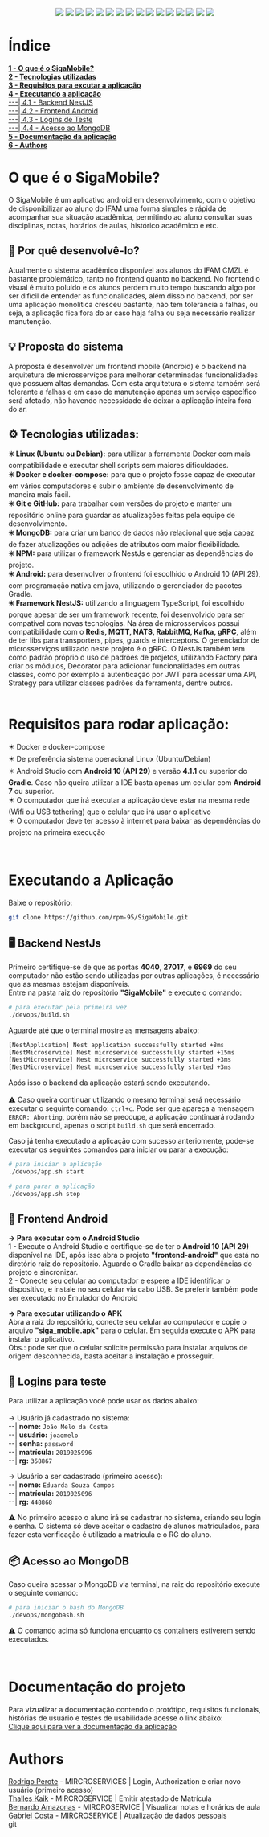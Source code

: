 <p align="center">
  <img src="https://img.shields.io/badge/npm-7.18.1-red"> <img src="https://img.shields.io/badge/node-v16.4.2-green">
  <img src="https://img.shields.io/badge/nestjs-v7.6.0-green"> <img src="https://img.shields.io/badge/android-API%2029-green">
  <img src="https://img.shields.io/badge/mongoose-7.2.4-yellowgreen"> <img src="https://img.shields.io/badge/jwt-7.2.0-red">
  <img src="https://img.shields.io/badge/microsservices-8.0.1-blue"> <img src="https://img.shields.io/badge/MongoDB-latest-green">
  <img src="https://img.shields.io/badge/docker--compose-3.1-blue"> <img src="https://img.shields.io/badge/docker-20.10.2-blue">
  <img src="https://img.shields.io/badge/bash-5.0.17-red"> <img src="https://img.shields.io/badge/grpcox-latest-yellow">
  <img src="https://img.shields.io/badge/proto-3-orange"> <img src="https://img.shields.io/badge/gRPC-1.3.5-blue">
  <img src="https://img.shields.io/badge/typescript-4.3-blue"> <img src="https://img.shields.io/badge/Linux-5.4-yellow">
</p>

# Índice <br>
**<a href="#abstract">1 - O que é o SigaMobile?</a><br>**
**<a href="#tech_utilities">2 - Tecnologias utilizadas</a><br>**
**<a href="#requireds">3 - Requisitos para excutar a aplicação</a><br>**
**<a href="#app_exex">4 - Executando a aplicação</a><br>**
<a href="#backend_exex">---| 4.1 - Backend NestJS</a><br>
<a href="#frontend_exex">---| 4.2 - Frontend Android</a><br>
<a href="#fake_users">---| 4.3 - Logins de Teste</a><br>
<a href="#mongo_db">---| 4.4 - Acesso ao MongoDB</a><br>
**<a href="#documentation">5 - Documentação da aplicação</a>**<br>
**<a href="#team">6 - Authors</a>**<br>

<div id="#abstract"></div>

# O que é o SigaMobile? <br>
O SigaMobile é um aplicativo android em desenvolvimento, com o objetivo de disponibilizar ao aluno do IFAM uma forma simples e rápida de acompanhar sua situação acadêmica, permitindo ao aluno consultar suas disciplinas, notas, horários de aulas, histórico acadêmico e etc. <br>

## 🔖 Por quê desenvolvê-lo? <br>
Atualmente o sistema acadêmico disponível aos alunos do IFAM CMZL é bastante problemático, tanto no frontend quanto no backend. No frontend o visual é muito poluido e os alunos perdem muito tempo buscando algo por ser difícil de entender as funcionalidades, além disso no backend, por ser uma aplicação monolítica cresceu bastante, não tem tolerância a falhas, ou seja, a aplicação fica fora do ar caso haja falha ou seja necessário realizar manutenção.<br>

## 💡 Proposta do sistema <br>
A proposta é desenvolver um frontend mobile (Android) e o backend na arquitetura de microsserviços para melhorar determinadas funcionalidades que possuem altas demandas. Com esta arquitetura o sistema também será tolerante a falhas e em caso de manutenção apenas um serviço específico será afetado, não havendo necessidade de deixar a aplicação inteira fora do ar.<br>

<div id="tech_utilities"></div>

## ⚙️ Tecnologias utilizadas:
 **✳️ Linux (Ubuntu ou Debian):** para utilizar a ferramenta Docker com mais compatibilidade e executar shell scripts sem maiores dificuldades.<br>
 **✳️ Docker e docker-compose:** para que o projeto fosse capaz de executar em vários computadores e subir o ambiente de desenvolvimento de maneira mais fácil.<br>
 **✳️ Git e GitHub:** para trabalhar com versões do projeto e manter um repositório online para guardar as atualizações feitas pela equipe de desenvolvimento.<br>
 **✳️ MongoDB:** para criar um banco de dados não relacional que seja capaz de fazer atualizações ou adições de atributos com maior flexibilidade.<br>
 **✳️ NPM:** para utilizar o framework NestJs e gerenciar as dependências do projeto.<br>
 **✳️ Android:** para desenvolver o frontend foi escolhido o Android 10 (API 29), com programação nativa em java, utilizando o gerenciador de pacotes Gradle.<br>
 **✳️ Framework NestJS:** utilizando a linguagem TypeScript, foi escolhido porque apesar de ser um framework recente, foi desenvolvido para ser compatível com novas tecnologias. Na área de microsserviços possui compatibilidade com o **Redis, MQTT, NATS, RabbitMQ, Kafka, gRPC**, além de ter libs para transporters, pipes, guards e interceptors. O gerenciador de microsserviços utilizado neste projeto é o gRPC. O NestJs também tem como padrão próprio o uso de padrões de projetos, utilizando Factory para criar os módulos, Decorator para adicionar funcionalidades em outras classes, como por exemplo a autenticação por JWT para acessar uma API, Strategy para utilizar classes padrões da ferramenta, dentre outros.<br><br>

<div id="requireds"></div>

# Requisitos para rodar aplicação:
✴️ Docker e docker-compose<br>
✴️ De preferência sistema operacional Linux (Ubuntu/Debian)<br>
✴️ Android Studio com **Android 10 (API 29)** e versão **4.1.1** ou superior do **Gradle**. Caso não queira utilizar a IDE basta apenas um celular com **Android 7** ou superior.<br>
✴️ O computador que irá executar a aplicação deve estar na mesma rede (Wifi ou USB tethering) que o celular que irá usar o aplicativo<br>
✴️ O computador deve ter acesso à internet para baixar as dependências do projeto na primeira execução<br>

<div id="app_exex"></div><br>

# Executando a Aplicação
<p>Baixe o repositório:</p>

```bash
git clone https://github.com/rpm-95/SigaMobile.git
```
<div id="backend_exex"></div>

## 🖥️ Backend NestJs
Primeiro certifique-se de que as portas **4040**, **27017**, e **6969** do seu computador não estão sendo utilizadas por outras aplicações, é necessário que as mesmas estejam disponíveis.<br>
Entre na pasta raiz do repositório **"SigaMobile"** e execute o comando:

```bash
# para executar pela primeira vez
./devops/build.sh
```
<p>Aguarde até que o terminal mostre as mensagens abaixo: </p>

```bash
[NestApplication] Nest application successfully started +8ms
[NestMicroservice] Nest microservice successfully started +15ms
[NestMicroservice] Nest microservice successfully started +3ms
[NestMicroservice] Nest microservice successfully started +3ms
```

Após isso o backend da aplicação estará sendo executando.<br><br> 
⚠️ Caso queira continuar utilizando o mesmo terminal será necessário executar o seguinte comando: `ctrl+c`. Pode ser que apareça a mensagem `ERROR: Aborting`, porém não se preocupe, a aplicação continuará rodando em background, apenas o script `build.sh` que será encerrado.
<br>

Caso já tenha executado a aplicação com sucesso anteriomente, pode-se executar os seguintes comandos para iniciar ou parar a execução:<br>

```bash
# para iniciar a aplicação
./devops/app.sh start

# para parar a aplicação
./devops/app.sh stop
```

<div id="frontend_exex"></div>

## 📱 Frontend Android <br>

**-> Para executar com o Android Studio<br>**
1 - Execute o Android Studio e certifique-se de ter o **Android 10 (API 29)** disponível na IDE, após isso abra o projeto **"frontend-android"** que está no diretório raiz do repositório. Aguarde o Gradle baixar as dependências do projeto e sincronizar.<br>
2 - Conecte seu celular ao computador e espere a IDE identificar o dispositivo, e instale no seu celular via cabo USB. Se preferir também pode ser executado no Emulador do Android<br>

**-> Para executar utilizando o APK<br>**
Abra a raiz do repositório, conecte seu celular ao computador e copie o arquivo **"siga_mobile.apk"** para o celular. Em seguida execute o APK para instalar o aplicativo.<br>
Obs.: pode ser que o celular solicite permissão para instalar arquivos de origem desconhecida, basta aceitar a instalação e prosseguir.<br>

<div id="fake_users"></div>

## 🧑 Logins para teste<br>
Para utilizar a aplicação você pode usar os dados abaixo:<br><br>
-> Usuário já cadastrado no sistema:<br>
--| **nome:** `João Melo da Costa` <br>
--| **usuário:** `joaomelo`<br>
--| **senha:** `password`<br>
--| **matrícula:** `2019025996`<br>
--| **rg:** `358867`

-> Usuário a ser cadastrado (primeiro acesso):<br>
--| **nome:** `Eduarda Souza Campos` <br>
--| **matrícula:** `2019025096`<br>
--| **rg:** `448868`<br>

⚠️ No primeiro acesso o aluno irá se cadastrar no sistema, criando seu login e senha. O sistema só deve aceitar o cadastro de alunos matrículados, para fazer esta verificação é utilizado a matrícula e o RG do aluno.<br>

<div id="mongo_db"></div>

## 📦 Acesso ao MongoDB<br>
Caso queira acessar o MongoDB via terminal, na raiz do repositório execute o seguinte comando:

```bash
# para iniciar o bash do MongoDB
./devops/mongobash.sh
```
⚠️ O comando acima só funciona enquanto os containers estiverem sendo executados.<br>

<div id="documentation"></div><br>

# Documentação do projeto
Para vizualizar a documentação contendo o protótipo, requisitos funcionais, histórias de usuário e testes de usabilidade acesse o link abaixo: <br>
[Clique aqui para ver a documentação da aplicação](https://adventurous-weaver-078.notion.site/SigaMobile-274cdacfb6c640928a7c7a4a3738395e) <br>

<div id="team"></div>

# Authors <br>
[Rodrigo Perote](https://github.com/rpm-95) - MIRCROSERVICES | Login, Authorization e criar novo usuário (primeiro acesso) <br>
[Thalles Kaik](https://github.com/thallesk17) - MIRCROSERVICE | Emitir atestado de Matrícula <br>
[Bernardo Amazonas](https://github.com/badc-2000) - MIRCROSERVICE | Visualizar notas e horários de aula <br>
[Gabriel Costa](https://github.com/GabrielCostaSilvaa) - MIRCROSERVICE | Atualização de dados pessoais <br>git